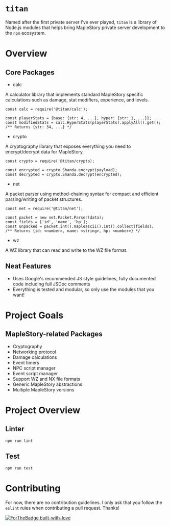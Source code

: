 # `titan`

Named after the first private server I've ever played, `titan` is a library of Node.js modules that helps bring MapleStory private server development to the `npm` ecosystem.

# Overview

## Core Packages
* calc

A calculator library that implements standard MapleStory specific calculations such as damage, stat modifiers, experience, and levels.

```node
const calc = require('@titan/calc');

const playerStats = {base: {str: 4, ...}, hyper: {str: 1, ...}};
const modifiedStats = calc.HyperStats(playerStats).applyAll().get();
/** Returns {str: 34, ...} */
```

* crypto

A cryptography library that exposes everything you need to encrypt/decrypt data for MapleStory.

```node
const crypto = require('@titan/crypto);

const encrypted = crypto.Shanda.encrypt(payload);
const decrypted = crypto.Shanda.decrypt(encrypted);
```

* net

A packet parser using method-chaining syntax for compact and efficient parsing/writing of packet structures.

```node
const net = require('@titan/net');

const packet = new net.Packet.Parser(data);
const fields = ['id', 'name', 'hp'];
const unpacked = packet.int().mapleascii().int().collect(fields);
/** Returns {id: <number>, name: <string>, hp: <number>} */
```

* wz

A WZ library that can read and write to the WZ file format.

## Neat Features
* Uses Google's recommended JS style guidelines, fully documented code including full JSDoc comments
* Everything is tested and modular, so only use the modules that you want!

# Project Goals

## MapleStory-related Packages
* Cryptography
* Networking protocol
* Damage calculations
* Event timers
* NPC script manager
* Event script manager
* Support WZ and NX file formats
* Generic MapleStory abstractions
* Multiple MapleStory versions

# Project Overview

## Linter

```
npm run lint
```

## Test

```
npm run test
```

# Contributing

For now, there are no contribution guidelines. I only ask that you follow the `eslint` rules when contributing a pull request. Thanks!

[![ForTheBadge built-with-love](http://ForTheBadge.com/images/badges/built-with-love.svg)](https://GitHub.com/Naereen/)